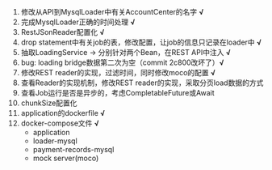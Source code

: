1. 修改从API到MysqlLoader中有关AccountCenter的名字 **√**
2. 完成MysqlLoader正确的时间处理 **√**
3. RestJSonReader配置化 **√**
4. drop statement中有关job的表，修改配置，让job的信息只记录在loader中 **√**
5. 抽取LoadingService -> 分别针对两个Bean，在REST API中注入 **√**
6. bug: loading bridge数据第二次为空（commit 2c800改坏了）**√**
7. 修改REST reader的实现，过滤时间，同时修改moco的配置 **√**
8. 查看Reader的实现机制，修改REST reader的实现，采取分页load数据的方式
9. 查看Job运行是否是异步的，考虑CompletableFuture或Await
10. chunkSize配置化
11. application的dockerfile   **√**
12. docker-compose文件  **√**
    - application
    - loader-mysql
    - payment-records-mysql
    - mock server(moco)